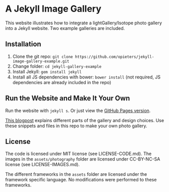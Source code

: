 # A Jekyll Image Gallery

This website illustrates how to integrate a lightGallery/Isotope photo gallery into a Jekyll website. Two example galleries are included.

## Installation

1. Clone the git repo: `git clone https://github.com/opieters/jekyll-image-gallery-example.git`
2. Change folder: `cd jekyll-gallery-example`
3. Install Jekyll: `gem install jekyll`
4. Install all JS dependencies with bower: `bower install` (not required, JS dependencies are already included in the repo)

## Run the Website and Make It Your Own

Run the website with `jekyll s`. Or just view the [GitHub Pages version](http://opieters.github.io/jekyll-image-gallery-example/).

[This blogpost](http://www.olivierpieters.be/blog/2016/02/26/creating-a-jekyll-image-gallery.html) explains different parts of the gallery and design choices. Use these snippets and files in this repo to make your own photo gallery.

## License

The code is licensed under MIT license (see LICENSE-CODE.md). The images in the `assets/photography` folder are licensed under CC-BY-NC-SA license (see LICENSE-IMAGES.md).

The different frameworks in the `assets` folder are licensed under the framework specific language. No modifications were performed to these frameworks.
